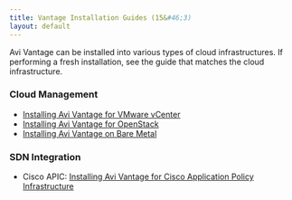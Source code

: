 ```yaml
---
title: Vantage Installation Guides (15&#46;3)
layout: default
---
```

Avi Vantage can be installed into various types of cloud infrastructures. If performing a fresh installation, see the guide that matches the cloud infrastructure.

### Cloud Management

* <a href="deploying-avi-vantage-for-vmware-vcenter-2/">Installing Avi Vantage for VMware vCenter</a>
* <a href="installation-guides/installing-avi-vantage-for-openstack-2/">Installing Avi Vantage for OpenStack</a>
* <a href="installation-guides/installing-avi-vantage-on-bare-metal-2/">Installing Avi Vantage on Bare Metal</a> 

### SDN Integration

* Cisco APIC: <a href="installation-guides/installing-avi-vantage-for-cisco-application-policy-infrastructure/">Installing Avi Vantage for Cisco Application Policy Infrastructure</a> 